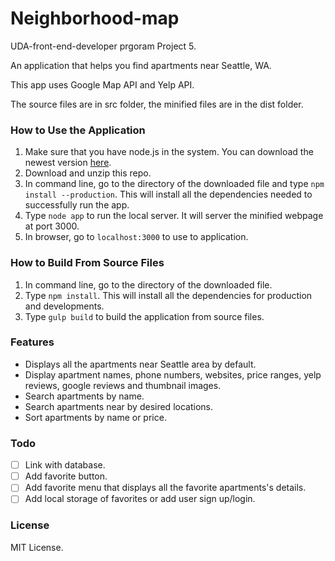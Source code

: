 # Neighborhood-map

UDA-front-end-developer prgoram Project 5.

An application that helps you find apartments near Seattle, WA.

This app uses Google Map API and Yelp API.

The source files are in src folder, the minified files are in the dist folder.

### How to Use the Application
1. Make sure that you have node.js in the system. You can download the newest version [here](https://nodejs.org/en/).
2. Download and unzip this repo.
3. In command line, go to the directory of the downloaded file and type `npm install --production`. This will install all the dependencies needed to successfully run the app.
4. Type `node app` to run the local server. It will server the minified webpage at port 3000.
5. In browser, go to `localhost:3000` to use to application.

### How to Build From Source Files
1. In command line, go to the directory of the downloaded file.
2. Type `npm install`. This will install all the dependencies for production and developments.
3. Type `gulp build` to build the application from source files.

### Features
* Displays all the apartments near Seattle area by default.
* Display apartment names, phone numbers, websites, price ranges, yelp reviews, google reviews and thumbnail images.
* Search apartments by name.
* Search apartments near by desired locations.
* Sort apartments by name or price.

### Todo
- [ ] Link with database.
- [ ] Add favorite button.
- [ ] Add favorite menu that displays all the favorite apartments's details.
- [ ] Add local storage of favorites or add user sign up/login.

### License
MIT License.

